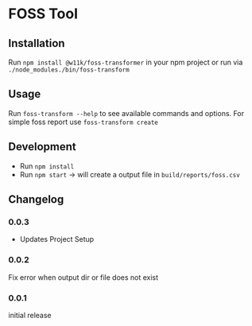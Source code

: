 # FOSS Tool

## Installation
Run ```npm install @w11k/foss-transformer``` in your npm project or run via ```./node_modules./bin/foss-transform```

## Usage
Run ```foss-transform --help``` to see available commands and options.
For simple foss report use ```foss-transform create```

## Development
* Run ``npm install``
* Run ``npm start`` -> will create a output file in ``build/reports/foss.csv``

## Changelog

### 0.0.3
* Updates Project Setup

### 0.0.2 
Fix error when output dir or file does not exist

### 0.0.1
initial release

